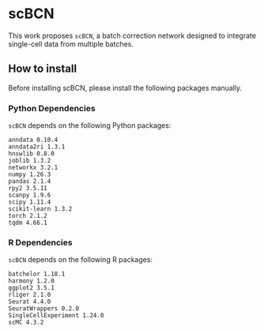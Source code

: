 # scBCN
This work proposes `scBCN`, a batch correction network designed to integrate single-cell data from multiple batches.
## How to install
Before installing scBCN, please install the following packages manually.
### Python Dependencies
`scBCN` depends on the following Python packages:
```text
anndata 0.10.4
anndata2ri 1.3.1
hnswlib 0.8.0
joblib 1.3.2
networkx 3.2.1
numpy 1.26.3
pandas 2.1.4
rpy2 3.5.11
scanpy 1.9.6
scipy 1.11.4
scikit-learn 1.3.2
torch 2.1.2
tqdm 4.66.1
```

### R Dependencies
`scBCN` depends on the following R packages:
```text
batchelor 1.18.1
harmony 1.2.0
ggplot2 3.5.1
rliger 2.1.0
Seurat 4.4.0
SeuratWrappers 0.2.0
SingleCellExperiment 1.24.0
scMC 4.3.2
```

### Installation
`scBCN` is developed under Python (version >= 3.10) and R (version >= 4.3). To use `scBCN`, you can clone this repository:
```text
git clone https://github.com/Jinsl-lab/scBCN.git 
cd scBCN
```
Then install it.
```text
pip install
```
